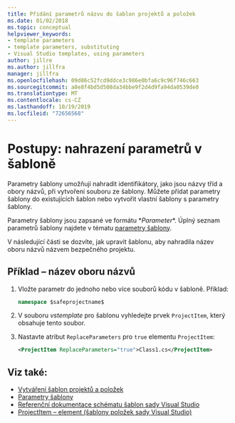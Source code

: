 ```yaml
---
title: Přidání parametrů názvu do šablon projektů a položek
ms.date: 01/02/2018
ms.topic: conceptual
helpviewer_keywords:
- template parameters
- template parameters, substituting
- Visual Studio templates, using parameters
author: jillre
ms.author: jillfra
manager: jillfra
ms.openlocfilehash: 09d86c52fcd9ddce3c986e0bfa6c9c96f746c663
ms.sourcegitcommit: a8e8f4bd5d508da34bbe9f2d4d9fa94da0539de0
ms.translationtype: MT
ms.contentlocale: cs-CZ
ms.lasthandoff: 10/19/2019
ms.locfileid: "72656568"
---
```

# <a name="how-to-substitute-parameters-in-a-template"></a>Postupy: nahrazení parametrů v šabloně

Parametry šablony umožňují nahradit identifikátory, jako jsou názvy tříd a obory názvů, při vytvoření souboru ze šablony. Můžete přidat parametry šablony do existujících šablon nebo vytvořit vlastní šablony s parametry šablony.

Parametry šablony jsou zapsané ve formátu $*Parameter*$. Úplný seznam parametrů šablony najdete v tématu [parametry šablony](../ide/template-parameters.md).

V následující části se dozvíte, jak upravit šablonu, aby nahradila název oboru názvů názvem bezpečného projektu.

## <a name="example---namespace-name"></a>Příklad – název oboru názvů

1. Vložte parametr do jednoho nebo více souborů kódu v šabloně. Příklad:

    ```csharp
    namespace $safeprojectname$
    ```

1. V souboru *vstemplate* pro šablonu vyhledejte prvek `ProjectItem`, který obsahuje tento soubor.

1. Nastavte atribut `ReplaceParameters` pro `true` elementu `ProjectItem`:

    ```xml
    <ProjectItem ReplaceParameters="true">Class1.cs</ProjectItem>
    ```

## <a name="see-also"></a>Viz také:

- [Vytváření šablon projektů a položek](../ide/creating-project-and-item-templates.md)
- [Parametry šablony](../ide/template-parameters.md)
- [Referenční dokumentace schématu šablon sady Visual Studio](../extensibility/visual-studio-template-schema-reference.md)
- [ProjectItem – element (šablony položek sady Visual Studio)](../extensibility/projectitem-element-visual-studio-item-templates.md)
